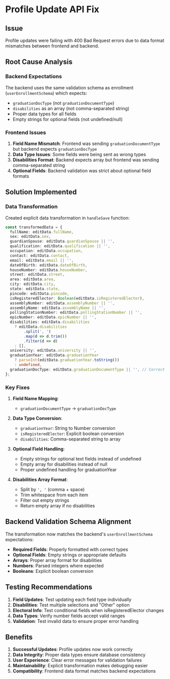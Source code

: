 # Profile Update API Fix

## Issue

Profile updates were failing with 400 Bad Request errors due to data format mismatches between frontend and backend.

## Root Cause Analysis

### Backend Expectations

The backend uses the same validation schema as enrollment (`userEnrollmentSchema`) which expects:

- `graduationDocType` (not `graduationDocumentType`)
- `disabilities` as an array (not comma-separated string)
- Proper data types for all fields
- Empty strings for optional fields (not undefined/null)

### Frontend Issues

1. **Field Name Mismatch**: Frontend was sending `graduationDocumentType` but backend expects `graduationDocType`
2. **Data Type Issues**: Some fields were being sent as wrong types
3. **Disabilities Format**: Backend expects array but frontend was sending comma-separated string
4. **Optional Fields**: Backend validation was strict about optional field formats

## Solution Implemented

### Data Transformation

Created explicit data transformation in `handleSave` function:

```typescript
const transformedData = {
  fullName: editData.fullName,
  sex: editData.sex,
  guardianSpouse: editData.guardianSpouse || '',
  qualification: editData.qualification || '',
  occupation: editData.occupation,
  contact: editData.contact,
  email: editData.email || '',
  dateOfBirth: editData.dateOfBirth,
  houseNumber: editData.houseNumber,
  street: editData.street,
  area: editData.area,
  city: editData.city,
  state: editData.state,
  pincode: editData.pincode,
  isRegisteredElector: Boolean(editData.isRegisteredElector),
  assemblyNumber: editData.assemblyNumber || '',
  assemblyName: editData.assemblyName || '',
  pollingStationNumber: editData.pollingStationNumber || '',
  epicNumber: editData.epicNumber || '',
  disabilities: editData.disabilities
    ? editData.disabilities
        .split(', ')
        .map(d => d.trim())
        .filter(d => d)
    : [],
  university: editData.university || '',
  graduationYear: editData.graduationYear
    ? parseInt(editData.graduationYear.toString())
    : undefined,
  graduationDocType: editData.graduationDocumentType || '', // Correct field name
};
```

### Key Fixes

1. **Field Name Mapping**:
   - `graduationDocumentType` → `graduationDocType`

2. **Data Type Conversion**:
   - `graduationYear`: String to Number conversion
   - `isRegisteredElector`: Explicit boolean conversion
   - `disabilities`: Comma-separated string to array

3. **Optional Field Handling**:
   - Empty strings for optional text fields instead of undefined
   - Empty array for disabilities instead of null
   - Proper undefined handling for graduationYear

4. **Disabilities Array Format**:
   - Split by `', '` (comma + space)
   - Trim whitespace from each item
   - Filter out empty strings
   - Return empty array if no disabilities

## Backend Validation Schema Alignment

The transformation now matches the backend's `userEnrollmentSchema` expectations:

- **Required Fields**: Properly formatted with correct types
- **Optional Fields**: Empty strings or appropriate defaults
- **Arrays**: Proper array format for disabilities
- **Numbers**: Parsed integers where expected
- **Booleans**: Explicit boolean conversion

## Testing Recommendations

1. **Field Updates**: Test updating each field type individually
2. **Disabilities**: Test multiple selections and "Other" option
3. **Electoral Info**: Test conditional fields when isRegisteredElector changes
4. **Data Types**: Verify number fields accept valid ranges
5. **Validation**: Test invalid data to ensure proper error handling

## Benefits

1. **Successful Updates**: Profile updates now work correctly
2. **Data Integrity**: Proper data types ensure database consistency
3. **User Experience**: Clear error messages for validation failures
4. **Maintainability**: Explicit transformation makes debugging easier
5. **Compatibility**: Frontend data format matches backend expectations
